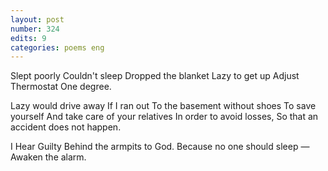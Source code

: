 ```yaml
---
layout: post
number: 324
edits: 9
categories: poems eng
---
```


Slept poorly
Couldn't sleep
Dropped the blanket
Lazy to get up
Adjust
Thermostat 
One degree.

Lazy would drive away
If I ran out
To the basement without shoes
To save yourself 
And take care of your relatives
In order to avoid losses,
So that an accident does not happen. 

I Hear Guilty
Behind the armpits to God.
Because no one should sleep —
Awaken the alarm.

